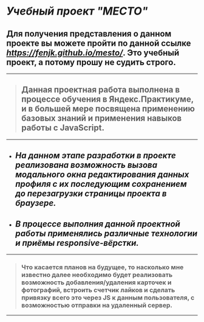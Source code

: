 # **_Учебный проект "МЕСТО"_**

## Для получения представления о данном проекте вы можете пройти по данной ссылке _https://fenjk.github.io/mesto/_. Это учебный проект, а потому прошу не судить строго.
___ 
> ## Данная проектная работа выполнена в процессе обучения в Яндекс.Практикуме, и в большей мере посвящена применению базовых знаний и применения навыков работы с JavaScript.
___
+ ## ***На данном этапе разработки в проекте реализована возможность вызова модального окна редактирования данных профиля с их последующим сохранением до перезагрузки страницы проекта в браузере.***
+ ## ***В процессе выполния данной проектной работы применялись различные технологии и приёмы responsive-вёрстки.***
___
> ### Что касается планов на будущее, то насколько мне известно далее необходимо будет реализовать возможность добавления/удаления карточек и фотографий, встроить счетчик лайков и сделать привязку всего это через JS к данным пользователя, с возможностью отправки на удаленный сервер.
 ___